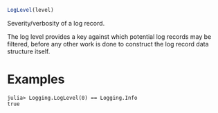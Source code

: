 ```julia
LogLevel(level)
```

Severity/verbosity of a log record.

The log level provides a key against which potential log records may be filtered, before any other work is done to construct the log record data structure itself.

# Examples

```julia-repl
julia> Logging.LogLevel(0) == Logging.Info
true
```
